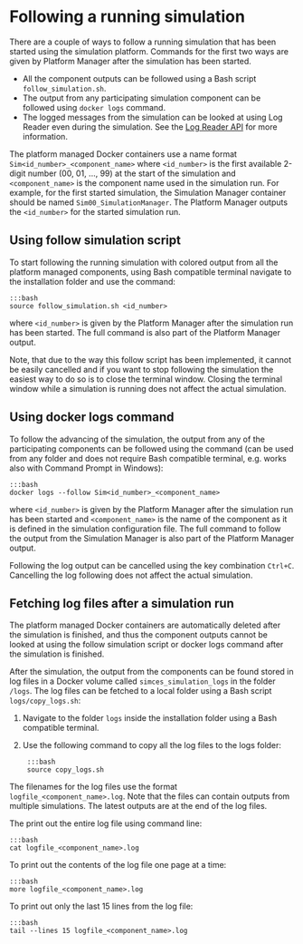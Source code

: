 # Following a running simulation

There are a couple of ways to follow a running simulation that has been started using the simulation platform. Commands for the first two ways are given by Platform Manager after the simulation has been started.

- All the component outputs can be followed using a Bash script `follow_simulation.sh`.
- The output from any participating simulation component can be followed using `docker logs` command.
- The logged messages from the simulation can be looked at using Log Reader even during the simulation. See the [Log Reader API](core_log-api.md) for more information.

The platform managed Docker containers use a name format `Sim<id_number>_<component_name>` where `<id_number>` is the first available 2-digit number (00, 01, ..., 99) at the start of the simulation and `<component_name>` is the component name used in the simulation run. For example, for the first started simulation, the Simulation Manager container should be named `Sim00_SimulationManager`. The Platform Manager outputs the `<id_number>` for the started simulation run.

## Using follow simulation script

To start following the running simulation with colored output from all the platform managed components, using Bash compatible terminal navigate to the installation folder and use the command:

    :::bash
    source follow_simulation.sh <id_number>

where `<id_number>` is given by the Platform Manager after the simulation run has been started. The full command is also part of the Platform Manager output.

Note, that due to the way this follow script has been implemented, it cannot be easily cancelled and if you want to stop following the simulation the easiest way to do so is to close the terminal window. Closing the terminal window while a simulation is running does not affect the actual simulation.

## Using docker logs command

To follow the advancing of the simulation, the output from any of the participating components can be followed using the command (can be used from any folder and does not require Bash compatible terminal, e.g. works also with Command Prompt in Windows):

    :::bash
    docker logs --follow Sim<id_number>_<component_name>

where `<id_number>` is given by the Platform Manager after the simulation run has been started and `<component_name>` is the name of the component as it is defined in the simulation configuration file. The full command to follow the output from the Simulation Manager is also part of the Platform Manager output.

Following the log output can be cancelled using the key combination `Ctrl+C`. Cancelling the log following does not affect the actual simulation.

## Fetching log files after a simulation run

The platform managed Docker containers are automatically deleted after the simulation is finished, and thus the component outputs cannot be looked at using the follow simulation script or docker logs command after the simulation is finished.

After the simulation, the output from the components can be found stored in log files in a Docker volume called `simces_simulation_logs` in the folder `/logs`. The log files can be fetched to a local folder using a Bash script `logs/copy_logs.sh`:

1. Navigate to the folder `logs` inside the installation folder using a Bash compatible terminal.
2. Use the following command to copy all the log files to the logs folder:

        :::bash
        source copy_logs.sh

The filenames for the log files use the format `logfile_<component_name>.log`. Note that the files can contain outputs from multiple simulations. The latest outputs are at the end of the log files.

The print out the entire log file using command line:

    :::bash
    cat logfile_<component_name>.log

To print out the contents of the log file one page at a time:

    :::bash
    more logfile_<component_name>.log

To print out only the last 15 lines from the log file:

    :::bash
    tail --lines 15 logfile_<component_name>.log
